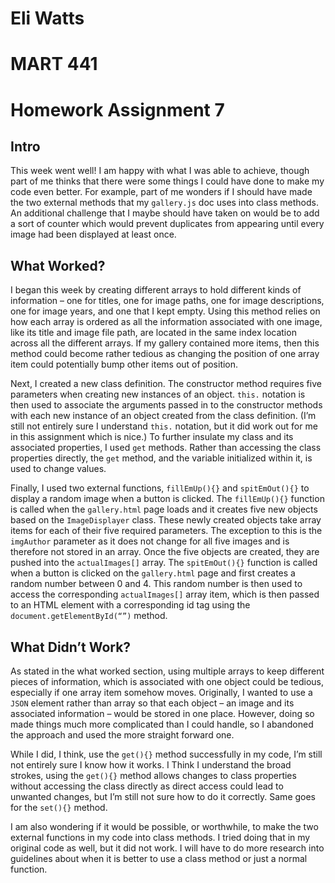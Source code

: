 # Eli Watts
# MART 441
# Homework Assignment 7

## Intro

This week went well! I am happy with what I was able to achieve, though part of me thinks that there were some things I could have done to make my code even better. For example, part of me wonders if I should have made the two external methods that my `gallery.js` doc uses into class methods. An additional challenge that I maybe should have taken on would be to add a sort of counter which would prevent duplicates from appearing until every image had been displayed at least once.

## What Worked?

I began this week by creating different arrays to hold different kinds of information – one for titles, one for image paths, one for image descriptions, one for image years, and one that I kept empty. Using this method relies on how each array is ordered as all the information associated with one image, like its title and image file path, are located in the same index location across all the different arrays. If my gallery contained more items, then this method could become rather tedious as changing the position of one array item could potentially bump other items out of position.

Next, I created a new class definition. The constructor method requires five parameters when creating new instances of an object. `this.` notation is then used to associate the arguments passed in to the constructor methods with each new instance of an object created from the class definition. (I’m still not entirely sure I understand `this.` notation, but it did work out for me in this assignment which is nice.) To further insulate my class and its associated properties, I used `get` methods. Rather than accessing the class properties directly, the `get` method, and the variable initialized within it, is used to change values.

Finally, I used two external functions, `fillEmUp(){}` and `spitEmOut(){}` to display a random image when a button is clicked. The `fillEmUp(){}` function is called when the `gallery.html` page loads and it creates five new objects based on the `ImageDisplayer` class. These newly created objects take array items for each of their five required parameters. The exception to this is the `imgAuthor` parameter as it does not change for all five images and is therefore not stored in an array. Once the five objects are created, they are pushed into the `actualImages[]` array. The `spitEmOut(){}` function is called when a button is clicked on the `gallery.html` page and first creates a random number between 0 and 4. This random number is then used to access the corresponding `actualImages[]` array item, which is then passed to an HTML element with a corresponding id tag using the `document.getElementById(“”)` method.


## What Didn’t Work?

As stated in the what worked section, using multiple arrays to keep different pieces of information, which is associated with one object could be tedious, especially if one array item somehow moves. Originally, I wanted to use a `JSON` element rather than array so that each object – an image and its associated information – would be stored in one place. However, doing so made things much more complicated than I could handle, so I abandoned the approach and used the more straight forward one.

While I did, I think, use the `get(){}` method successfully in my code, I’m still not entirely sure I know how it works. I Think I understand the broad strokes, using the `get(){}` method allows changes to class properties without accessing the class directly as direct access could lead to unwanted changes, but I’m still not sure how to do it correctly. Same goes for the `set(){}` method.

I am also wondering if it would be possible, or worthwhile, to make the two external functions in my code into class methods. I tried doing that in my original code as well, but it did not work. I will have to do more research into guidelines about when it is better to use a class method or just a normal function.
